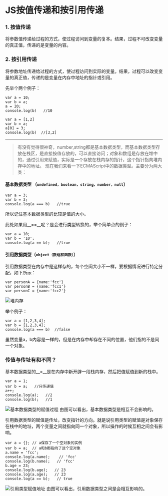 # JS按值传递和按引用传递

### 1.   按值传递

将参数值传递给过程的方式，使过程访问到变量的复本。结果，过程不可改变变量的真正值，传递的是变量的内容。

### 2.   按引用传递

将参数地址传递给过程的方式，使过程访问到实际的变量。结果，过程可以改变变量的真正值，传递的是变量在内存中地址的指针或引用。

先举个两个例子：

```
var a = 10;
var b = a;
a = 20;
console.log(b)   //10

var a = [1,2]
var b = a;
a[0] = 3;
console.log(b)  //[3,2]
```

**************

>有没有觉得很神奇，number,string都是基本数据类型，而基本数据类型存放在栈区，是直接按值存放的，可以直接访问；对象和数组是存放在堆中的，通过引用来赋值，实际是一个存放在栈内存的指针，这个指针指向堆内存中的地址。
现在我们来看一下ECMAScript中的数据类型。主要分为两大类：

#### 基本数据类型 （`undefined，boolean，string，number，null`）

```
var a = 3;
var b = 3;
console.log(a === b)   //true
```

所以记住基本数据类型的比较是值的大小。

此处如果用__==__呢？是会进行类型转换的，举个简单点的例子：

```
var a = 10;
var b = '10';
console.log(a == b);   //true
```

#### 引用数据类型（`object（数组和函数）`）

引用数据类型在内存中是这样存的，每个空间大小不一样，要根据情况进行特定分配，如下所示：

```
var personA = {name:'fcc'}
var personB = {name:'fcc1'}
var personC = {name:'fcc2'}
```

![堆内存](http://upload-images.jianshu.io/upload_images/4506573-0d051e07fcf922c7.png?imageMogr2/auto-orient/strip%7CimageView2/2/w/1240)

举个例子：

```
var a = [1,2,3,4];
var b = [1,2,3,4];
console.log(a === b)  //false
```

虽然变量a，b内容是一样的，但是在内存中却存在不同的位置，他们指的不是同一个对象。

### 传值与传址有和不同？

基本数据类型的__=__是在内存中新开辟一段栈内存，然后把值赋值到新的栈中。

```
var a = 1;
var b = a;   //只传递值
a++;
console.log(a);   //2
console.log(b);   //1
```

![基本数据类型的赋值过程](http://upload-images.jianshu.io/upload_images/4506573-33bd6620c78de7d9.png?imageMogr2/auto-orient/strip%7CimageView2/2/w/1240)
由图可以看出，基本数据类型是相互不会影响的。

引用数据类型的赋值是传址，改变指针的方向。就是说引用类型的赋值是对象保存在栈中的地址，两个变量之间就指向同一个对象，所以操作的时候互相之间会有影响。

```
var a = {}; // a保存了一个空对象的实例
var b = a;  // a和b都指向了这个空对象
a.name = 'fcc';
console.log(a.name);    // 'fcc'
console.log(b.name);   // 'fcc'
b.age = 23;
console.log(b.age);   // 23
console.log(a.age);   // 23
console.log(a == b);   // true
```

![引用类型赋值地址](http://upload-images.jianshu.io/upload_images/4506573-ff4f38bc5226ce4c.png?imageMogr2/auto-orient/strip%7CimageView2/2/w/1240)
由图可以看出，引用数据类型之间是会相互影响的。
